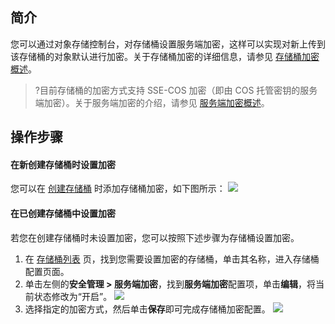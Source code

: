 ## 简介

您可以通过对象存储控制台，对存储桶设置服务端加密，这样可以实现对新上传到该存储桶的对象默认进行加密。关于存储桶加密的详细信息，请参见 [存储桶加密概述](https://cloud.tencent.com/document/product/436/40117)。

>?目前存储桶的加密方式支持 SSE-COS 加密（即由 COS 托管密钥的服务端加密）。关于服务端加密的介绍，请参见 [服务端加密概述](https://cloud.tencent.com/document/product/436/18145)。


## 操作步骤

#### 在新创建存储桶时设置加密

您可以在 [创建存储桶](https://cloud.tencent.com/document/product/436/13309) 时添加存储桶加密，如下图所示：
![](https://main.qcloudimg.com/raw/2226efe528ed90cd78767376f239ddb0.png)



#### 在已创建存储桶中设置加密

若您在创建存储桶时未设置加密，您可以按照下述步骤为存储桶设置加密。

1. 在 [存储桶列表](https://console.cloud.tencent.com/cos5/bucket) 页，找到您需要设置加密的存储桶，单击其名称，进入存储桶配置页面。
2. 单击左侧的**安全管理 > 服务端加密**，找到**服务端加密**配置项，单击**编辑**，将当前状态修改为“开启”。
   ![](https://main.qcloudimg.com/raw/b06f1f0e4e0feebffe3c4bf0d6ce3698.png)
3. 选择指定的加密方式，然后单击**保存**即可完成存储桶加密配置。
   ![](https://main.qcloudimg.com/raw/522b0500044a54c12e8651f59d8d5039.jpg)

